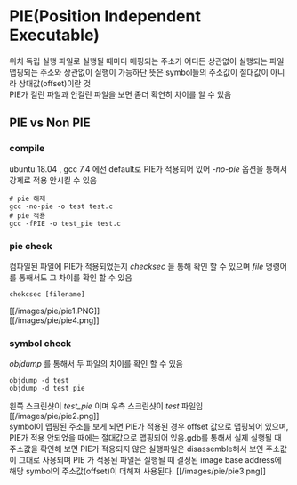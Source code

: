 # PIE(Position Independent Executable)
위치 독립 실행 파일로 실행될 때마다 매핑되는 주소가 어디든 상관없이 실행되는 파일   
맵핑되는 주소와 상관없이 실행이 가능하단 뜻은 symbol들의 주소값이 절대값이 아니라 상대값(offset)이란 것  
PIE가 걸린 파일과 안걸린 파일을 보면 좀더 확연히 차이를 알 수 있음   

## PIE vs Non PIE
### compile 
ubuntu 18.04 , gcc 7.4 에선 default로 PIE가 적용되어 있어 *-no-pie* 옵션을 통해서 강제로 적용 안시킬 수 있음 
```
# pie 해제
gcc -no-pie -o test test.c
# pie 적용
gcc -fPIE -o test_pie test.c
```

### pie check 
컴파일된 파일에 PIE가 적용되었는지 *checksec* 을 통해 확인 할 수 있으며 *file* 명령어를 통해서도 그 차이를 확인 할 수 있음 
```
chekcsec [filename] 
```
[[/images/pie/pie1.PNG]]  
[[/images/pie/pie4.png]]  


### symbol check
*objdump* 를 통해서 두 파일의 차이를 확인 할 수 있음 
```
objdump -d test
objdump -d test_pie
```

왼쪽 스크린샷이 *test_pie* 이며 우측 스크린샷이 *test* 파일임   
[[/images/pie/pie2.png]]    
symbol이 맵핑된 주소를 보게 되면 PIE가 적용된 경우 offset 값으로  맵핑되어 있으며, PIE가 적용 안되었을 때에는 절대값으로 맵핑되어 있음.gdb를 통해서 실제 실행될 때 주소값을 확인해 보면 PIE가 적용되지 않은 실행파일은 disassemble해서 보인 주소값이 그대로 사용되며 PIE 가 적용된 파일은 실행될 때 결정된 image base address에 해당 symbol의 주소값(offset)이 더해져 사용된다.
[[/images/pie/pie3.png]]








